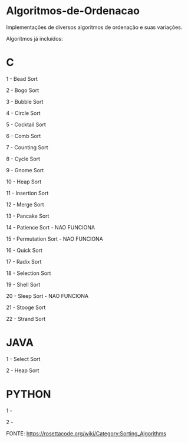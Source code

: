 # Algoritmos-de-Ordenacao
Implementações de diversos algoritmos de ordenação e suas variações.

Algoritmos já incluídos:

# C

1 - Bead Sort

2 - Bogo Sort

3 - Bubble Sort

4 - Circle Sort

5 - Cocktail Sort

6 - Comb Sort

7 - Counting Sort

8 - Cycle Sort

9 - Gnome Sort

10 - Heap Sort

11 - Insertion Sort

12 - Merge Sort

13 - Pancake Sort

14 - Patience Sort - NAO FUNCIONA

15 - Permutation Sort - NAO FUNCIONA

16 - Quick Sort

17 - Radix Sort

18 - Selection Sort

19 - Shell Sort

20 - Sleep Sort - NAO FUNCIONA

21 - Stooge Sort

22 - Strand Sort


# JAVA

1 - Select Sort

2 - Heap Sort

# PYTHON

1 - 

2 - 

FONTE: https://rosettacode.org/wiki/Category:Sorting_Algorithms
